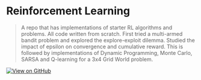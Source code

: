 

# Reinforcement Learning 

> A repo that has implementations of starter RL algorithms and problems. All code written from scratch. First tried a multi-armed bandit problem and explored the explore-exploit dilemma. Studied the impact of epsilon on convergence and cumulative reward.
> This is followed by implementations of Dynamic Programming, Monte Carlo, SARSA and Q-learning for a 3x4 Grid World problem.

[![View on GitHub](https://img.shields.io/badge/GitHub-View_on_GitHub-blue?logo=GitHub)](https://github.com/skorn-g12/Reinforcement-Learning-Basics)
